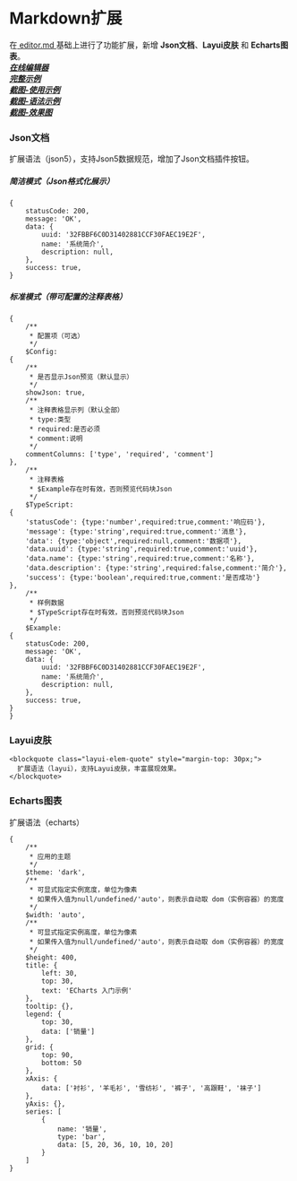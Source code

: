 # Markdown扩展

在<a href="https://github.com/pandao/editor.md" target="_blank"> editor.md </a>基础上进行了功能扩展，新增 **Json文档**、**Layui皮肤** 和 **Echarts图表**。  
___<a href="https://mygraph.renlm.cn/static/markdown/editor.md-1.5.0/examples/custom-extras.html?fullscreen=true" target="_blank"> 在线编辑器 </a>___  
___<a href="https://mygraph.renlm.cn/static/markdown/editor.md-1.5.0/examples/index.html" target="_blank"> 完整示例 </a>___  
___<a href="https://renlm.gitee.io/imgs/MyGraph/001.png" target="_blank"> 截图-使用示例 </a>___  
___<a href="https://renlm.gitee.io/imgs/MyGraph/002.png" target="_blank"> 截图-语法示例 </a>___  
___<a href="https://renlm.gitee.io/imgs/MyGraph/003.png" target="_blank"> 截图-效果图 </a>___  

### Json文档
扩展语法（json5），支持Json5数据规范，增加了Json文档插件按钮。

##### 简洁模式（Json格式化展示）
```json5
{
    statusCode: 200,
    message: 'OK',
    data: {
        uuid: '32FBBF6C0D31402881CCF30FAEC19E2F',
        name: '系统简介',
        description: null,
    },
    success: true,
}
```

##### 标准模式（带可配置的注释表格）
```json5
{
    /**
     * 配置项（可选）
     */
    $Config:
{
    /**
     * 是否显示Json预览（默认显示）
     */
    showJson: true,
    /**
     * 注释表格显示列（默认全部）
     * type:类型
     * required:是否必须
     * comment:说明
     */
    commentColumns: ['type', 'required', 'comment']
},
    /**
     * 注释表格
     * $Example存在时有效，否则预览代码块Json
     */
    $TypeScript:
{
    'statusCode': {type:'number',required:true,comment:'响应码'},
    'message': {type:'string',required:true,comment:'消息'},
    'data': {type:'object',required:null,comment:'数据项'},
    'data.uuid': {type:'string',required:true,comment:'uuid'},
    'data.name': {type:'string',required:true,comment:'名称'},
    'data.description': {type:'string',required:false,comment:'简介'},
    'success': {type:'boolean',required:true,comment:'是否成功'}
},
    /**
     * 样例数据
     * $TypeScript存在时有效，否则预览代码块Json
     */
    $Example:
{
    statusCode: 200,
    message: 'OK',
    data: {
        uuid: '32FBBF6C0D31402881CCF30FAEC19E2F',
        name: '系统简介',
        description: null,
    },
    success: true,
}
}
```

### Layui皮肤
```layui
<blockquote class="layui-elem-quote" style="margin-top: 30px;">
  扩展语法（layui），支持Layui皮肤，丰富展现效果。
</blockquote>
```

### Echarts图表
扩展语法（echarts）
```echarts
{
    /**
     * 应用的主题
     */
    $theme: 'dark',
    /**
     * 可显式指定实例宽度，单位为像素
     * 如果传入值为null/undefined/'auto'，则表示自动取 dom（实例容器）的宽度
     */
    $width: 'auto',
    /**
     * 可显式指定实例高度，单位为像素
     * 如果传入值为null/undefined/'auto'，则表示自动取 dom（实例容器）的宽度
     */
    $height: 400,
    title: {
        left: 30,
        top: 30,
        text: 'ECharts 入门示例'
    },
    tooltip: {},
    legend: {
        top: 30,
        data: ['销量']
    },
    grid: {
        top: 90,
        bottom: 50
    },
    xAxis: {
        data: ['衬衫', '羊毛衫', '雪纺衫', '裤子', '高跟鞋', '袜子']
    },
    yAxis: {},
    series: [
        {
            name: '销量',
            type: 'bar',
            data: [5, 20, 36, 10, 10, 20]
        }
    ]
}
```